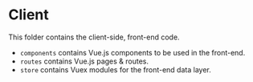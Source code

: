 # Client
This folder contains the client-side, front-end code.
- `components` contains Vue.js components to be used in the front-end.
- `routes` contains Vue.js pages & routes.
- `store` contains Vuex modules for the front-end data layer.